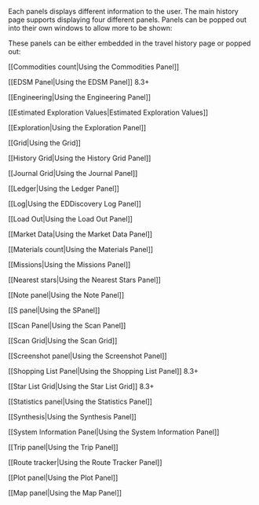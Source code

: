 Each panels displays different information to the user. The main history page supports displaying four different panels. Panels can be popped out into their own windows to allow more to be shown:

These panels can be either embedded in the travel history page or popped out:

[[Commodities count|Using the Commodities Panel]]

[[EDSM Panel|Using the EDSM Panel]] 8.3+

[[Engineering|Using the Engineering Panel]]

[[Estimated Exploration Values|Estimated Exploration Values]]

[[Exploration|Using the Exploration Panel]]

[[Grid|Using the Grid]]

[[History Grid|Using the History Grid Panel]] 

[[Journal Grid|Using the Journal Panel]]

[[Ledger|Using the Ledger Panel]]

[[Log|Using the EDDiscovery Log Panel]]

[[Load Out|Using the Load Out Panel]]

[[Market Data|Using the Market Data Panel]]

[[Materials count|Using the Materials Panel]]

[[Missions|Using the Missions Panel]]

[[Nearest stars|Using the Nearest Stars Panel]]

[[Note panel|Using the Note Panel]]

[[S panel|Using the SPanel]]

[[Scan Panel|Using the Scan Panel]]

[[Scan Grid|Using the Scan Grid]]

[[Screenshot panel|Using the Screenshot Panel]]

[[Shopping List Panel|Using the Shopping List Panel]] 8.3+

[[Star List Grid|Using the Star List Grid]] 8.3+

[[Statistics panel|Using the Statistics Panel]]

[[Synthesis|Using the Synthesis Panel]]

[[System Information Panel|Using the System Information Panel]]

[[Trip panel|Using the Trip Panel]]

[[Route tracker|Using the Route Tracker Panel]]

[[Plot panel|Using the Plot Panel]]

[[Map panel|Using the Map Panel]]



